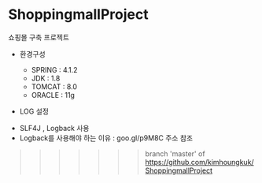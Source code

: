 # ShoppingmallProject
쇼핑몰 구축 프로젝트

* 환경구성

   - SPRING : 4.1.2
   - JDK : 1.8
   - TOMCAT : 8.0
   - ORACLE : 11g
   
 * LOG 설정
 
  - SLF4J , Logback 사용
  - Logback를 사용해야 하는 이유 : goo.gl/p9M8C 주소 참조
 
>>>>>>> branch 'master' of https://github.com/kimhoungkuk/ShoppingmallProject
 
